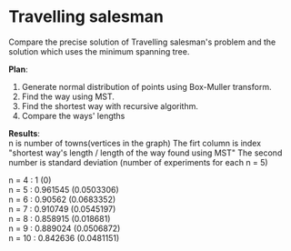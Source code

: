 # Travelling salesman
Compare the precise solution of Travelling salesman's problem and the solution which uses the minimum spanning tree.

**Plan**:  
1) Generate normal distribution of points using Box-Muller transform.
2) Find the way using MST.
3) Find the shortest way with recursive algorithm.
4) Compare the ways' lengths

**Results**:  
n is number of towns(vertices in the graph)
The firt column is index "shortest way's length / length of the way found using MST"
The second number is standard deviation (number of experiments for each n = 5)

n = 4 : 1	        (0)  
n = 5 : 0.961545	(0.0503306)  
n = 6 : 0.90562	  (0.0683352)  
n = 7 : 0.910749	(0.0545197)  
n = 8 : 0.858915	(0.018681)  
n = 9 : 0.889024	(0.0506872)  
n = 10 : 0.842636	(0.0481151)  
